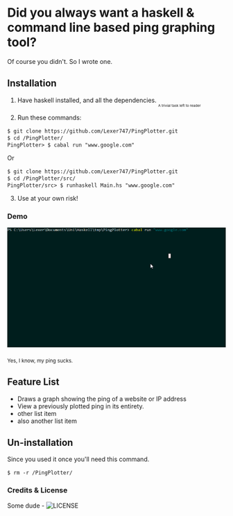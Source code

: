 # Did you always want a haskell & command line based ping graphing tool?

Of course you didn't. So I wrote one.

## Installation

1. Have haskell installed, and all the dependencies. <sub><sub><sub> A trivial task left to reader </sub></sub></sub>

2. Run these commands:

``` shell
$ git clone https://github.com/Lexer747/PingPlotter.git
$ cd /PingPlotter/
PingPlotter> $ cabal run "www.google.com"
```
Or
``` shell
$ git clone https://github.com/Lexer747/PingPlotter.git
$ cd /PingPlotter/src/
PingPlotter/src> $ runhaskell Main.hs "www.google.com"
```

3. Use at your own risk!

### Demo

![](samples/HostnameDemo.gif)

<sub> Yes, I know, my ping sucks. </sub>

## Feature List

* Draws a graph showing the ping of a website or IP address
* View a previously plotted ping in its entirety.
* other list item
* also another list item

## Un-installation

Since you used it once you'll need this command.

``` shell
$ rm -r /PingPlotter/
```

### Credits & License

Some dude - ![LICENSE](LICENSE)